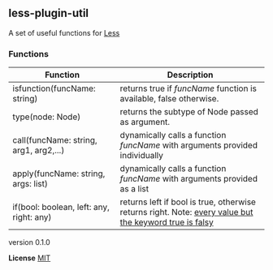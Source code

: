 ## less-plugin-util
A set of useful functions for [Less](http://www.lesscss.org/)


### Functions
Function | Description
------------------ | ----------------------------
isfunction(funcName: string) | returns true if *funcName* function is available, false otherwise.
type(node: Node) | returns the subtype of Node passed as argument.
call(funcName: string, arg1, arg2,...) | dynamically calls a function *funcName* with arguments provided individually  
apply(funcName: string, args: list) | dynamically calls a function *funcName* with arguments provided as a list  
if(bool: boolean, left: any, right: any) | returns left if bool is true, otherwise returns right. Note: [every value but the keyword true is falsy](http://lesscss.org/features/#mixin-guards-feature-guard-comparison-operators) 


version 0.1.0

**License** [MIT](https://github.com/FaberVitale/less-plugin-util/blob/master/LICENSE)
